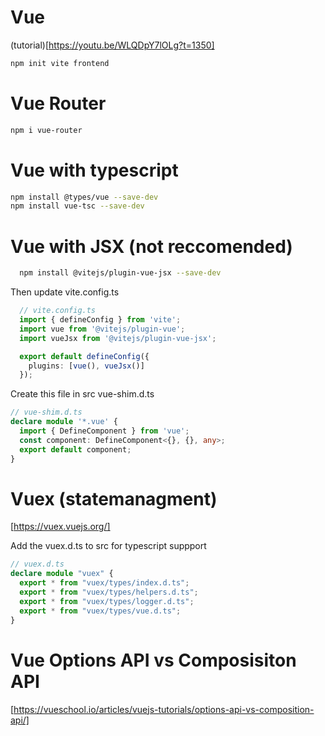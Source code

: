 # Vue 
(tutorial)[https://youtu.be/WLQDpY7lOLg?t=1350]

```bash
npm init vite frontend
```

# Vue Router
```bash 
npm i vue-router
```

# Vue with typescript
```bash
npm install @types/vue --save-dev
npm install vue-tsc --save-dev
```

# Vue with JSX (not reccomended)
```bash
  npm install @vitejs/plugin-vue-jsx --save-dev
```

Then update vite.config.ts
```ts
  // vite.config.ts
  import { defineConfig } from 'vite';
  import vue from '@vitejs/plugin-vue';
  import vueJsx from '@vitejs/plugin-vue-jsx';

  export default defineConfig({
    plugins: [vue(), vueJsx()]
  });
```


Create this file in src vue-shim.d.ts
```ts
// vue-shim.d.ts
declare module '*.vue' {
  import { DefineComponent } from 'vue';
  const component: DefineComponent<{}, {}, any>;
  export default component;
}
```

# Vuex (statemanagment)
[https://vuex.vuejs.org/]

Add the vuex.d.ts to src for typescript suppport 
```ts
// vuex.d.ts
declare module "vuex" {
  export * from "vuex/types/index.d.ts";
  export * from "vuex/types/helpers.d.ts";
  export * from "vuex/types/logger.d.ts";
  export * from "vuex/types/vue.d.ts";
}
```

# Vue Options API vs Composisiton API
[https://vueschool.io/articles/vuejs-tutorials/options-api-vs-composition-api/]